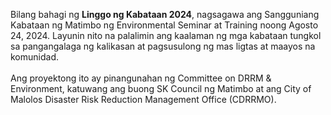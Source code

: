 Bilang bahagi ng **Linggo ng Kabataan 2024**, nagsagawa ang Sangguniang Kabataan ng Matimbo ng Environmental Seminar at Training noong Agosto 24, 2024. Layunin nito na palalimin ang kaalaman ng mga kabataan tungkol sa pangangalaga ng kalikasan at pagsusulong ng mas ligtas at maayos na komunidad. 
<br><br>
Ang proyektong ito ay pinangunahan ng Committee on DRRM & Environment, katuwang ang buong SK Council ng Matimbo at ang City of Malolos Disaster Risk Reduction Management Office (CDRRMO).